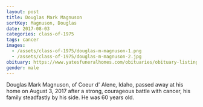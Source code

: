 ```yaml
---
layout: post
title: Douglas Mark Magnuson
sortKey: Magnuson, Douglas
date: 2017-08-03
categories: class-of-1975
tags: cancer
images:
  - /assets/class-of-1975/douglas-m-magnuson-1.png
  - /assets/class-of-1975/douglas-m-magnuson-2.jpg
obituary: https://www.yatesfuneralhomes.com/obituaries/obituary-listings?obId=2477717#/obituaryInfo
gender: male
---
```

Douglas Mark Magnuson, of Coeur d' Alene, Idaho, passed away at his home on August 3, 2017 after a strong, courageous battle with cancer, his family steadfastly by his side. He was 60 years old.
